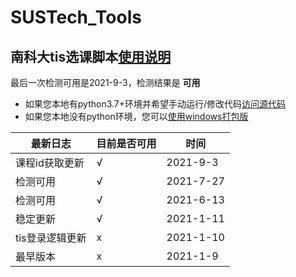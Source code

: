 # SUSTech_Tools

## 南科大tis选课脚本[使用说明](https://github.com/GhostFrankWu/SUSTech_Tools/blob/main/tis%E6%8A%A2%E8%AF%BE%E8%84%9A%E6%9C%AC/ReadMe.md)  
最后一次检测可用是2021-9-3，检测结果是 **可用**  
- 如果您本地有python3.7+环境并希望手动运行/修改代码[访问源代码](https://github.com/GhostFrankWu/SUSTech_Tools/tree/main/tis%E6%8A%A2%E8%AF%BE%E8%84%9A%E6%9C%AC)  
- 如果您本地没有python环境，您可以[使用windows打包版](https://github.com/GhostFrankWu/SUSTech_Tools/releases/tag/2021_9_3)  


| 最新日志 | 目前是否可用 | 时间 |
-- | -- | -- 
| 课程id获取更新 | √ | 2021-9-3 |
| 检测可用 | √ | 2021-7-27 |
| 检测可用 | √ | 2021-6-13 |
| 稳定更新 | √ | 2021-1-11 |
| tis登录逻辑更新 | x | 2021-1-10 |
| 最早版本 | x | 2021-1-9 |

